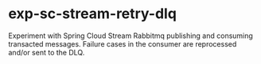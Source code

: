 # exp-sc-stream-retry-dlq

Experiment with Spring Cloud Stream Rabbitmq publishing and consuming transacted messages.
Failure cases in the consumer are reprocessed and/or sent to the DLQ.
